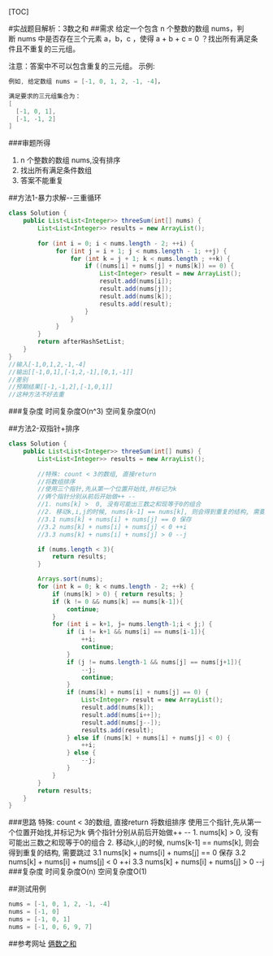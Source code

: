 [TOC]

#实战题目解析：3数之和
##需求 
给定一个包含 n 个整数的数组 nums，判断 nums 中是否存在三个元素 a，b，c ，使得 a + b + c = 0 ？找出所有满足条件且不重复的三元组。

注意：答案中不可以包含重复的三元组。
示例:
```java
例如, 给定数组 nums = [-1, 0, 1, 2, -1, -4]，

满足要求的三元组集合为：
[
  [-1, 0, 1],
  [-1, -1, 2]
]
```
###审题所得
1.  n 个整数的数组 nums,没有排序
2.  找出所有满足条件数组
3.  答案不能重复

##方法1-暴力求解--三重循环
```java
class Solution {
    public List<List<Integer>> threeSum(int[] nums) {
        List<List<Integer>> results = new ArrayList();
        
        for (int i = 0; i < nums.length - 2; ++i) {
             for (int j = i + 1; j < nums.length - 1; ++j) {
                 for (int k = j + 1; k < nums.length ; ++k) {
                     if ((nums[i] + nums[j] + nums[k]) == 0) {
                         List<Integer> result = new ArrayList();
                         result.add(nums[i]);
                         result.add(nums[j]);
                         result.add(nums[k]);
                         results.add(result);
                     }
                 }
             }
        }
        return afterHashSetList;
    }
}
//输入[-1,0,1,2,-1,-4]
//输出[[-1,0,1],[-1,2,-1],[0,1,-1]]
//差别
//预期结果[[-1,-1,2],[-1,0,1]]
//这种方法不好去重
```
###复杂度
时间复杂度O(n^3)
空间复杂度O(n)

##方法2-双指针+排序

```java
class Solution {
    public List<List<Integer>> threeSum(int[] nums) {
        List<List<Integer>> results = new ArrayList();
        
        //特殊: count < 3的数组, 直接return
        //将数组排序
        //使用三个指针,先从第一个位置开始找,并标记为k
        //俩个指针分别从前后开始做++ --
        //1. nums[k] >  0, 没有可能出三数之和现等于0的组合
        //2. 移动k,i,j的时候, nums[k-1] == nums[k], 则会得到重复的结构, 需要跳过
        //3.1 nums[k] + nums[i] + nums[j] == 0 保存
        //3.2 nums[k] + nums[i] + nums[j] < 0 ++i
        //3.3 nums[k] + nums[i] + nums[j] > 0 --j

        if (nums.length < 3){
            return results;
        }

        Arrays.sort(nums);
        for (int k = 0; k < nums.length - 2; ++k) {
            if (nums[k] > 0) { return results; }
            if (k != 0 && nums[k] == nums[k-1]){
                continue;
            }
            for (int i = k+1, j= nums.length-1;i < j;) {
                if (i != k+1 && nums[i] == nums[i-1]){
                    ++i;
                    continue;
                }
                if (j != nums.length-1 && nums[j] == nums[j+1]){
                    --j;
                    continue;
                }
                if (nums[k] + nums[i] + nums[j] == 0) {
                    List<Integer> result = new ArrayList();
                    result.add(nums[k]);
                    result.add(nums[i++]);
                    result.add(nums[j--]);
                    results.add(result);
                } else if (nums[k] + nums[i] + nums[j] < 0) {
                    ++i;
                } else {
                    --j;
                }
            }
        }
        return results;
    } 
}
```
###思路
    特殊: count < 3的数组, 直接return
    将数组排序
    使用三个指针,先从第一个位置开始找,并标记为k
    俩个指针分别从前后开始做++ --
    1. nums[k] >  0, 没有可能出三数之和现等于0的组合
    2. 移动k,i,j的时候, nums[k-1] == nums[k], 则会得到重复的结构, 需要跳过
    3.1 nums[k] + nums[i] + nums[j] == 0 保存
    3.2 nums[k] + nums[i] + nums[j] < 0 ++i
    3.3 nums[k] + nums[i] + nums[j] > 0 --j
###复杂度
时间复杂度O(n)
空间复杂度O(1)

##测试用例
```java
nums = [-1, 0, 1, 2, -1, -4]
nums = [-1, 0]
nums = [-1, 0, 1]
nums = [-1, 0, 6, 9, 7]
```

##参考网址
[俩数之和](https://leetcode-cn.com/problems/climbing-stairs/solution/hua-jie-suan-fa-70-pa-lou-ti-by-guanpengchn/)